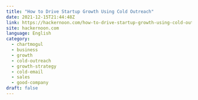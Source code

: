 ```yaml
---
title: "How to Drive Startup Growth Using Cold Outreach"
date: 2021-12-15T21:44:48Z
link: https://hackernoon.com/how-to-drive-startup-growth-using-cold-outreach?source=rss&utm_medium=RSS&utm_source=news.12bit.vn
site: hackernoon.com
language: English
category:
  - chartmogul
  - business
  - growth
  - cold-outreach
  - growth-strategy
  - cold-email
  - sales
  - good-company
draft: false
---
```

